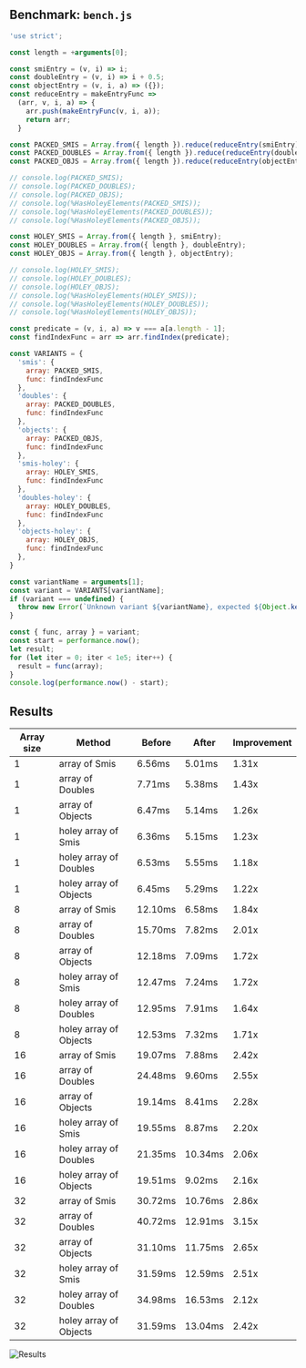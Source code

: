 ## Benchmark: `bench.js`

```js
'use strict';

const length = +arguments[0];

const smiEntry = (v, i) => i;
const doubleEntry = (v, i) => i + 0.5;
const objectEntry = (v, i, a) => ({});
const reduceEntry = makeEntryFunc =>
  (arr, v, i, a) => {
    arr.push(makeEntryFunc(v, i, a));
    return arr;
  }

const PACKED_SMIS = Array.from({ length }).reduce(reduceEntry(smiEntry), []);
const PACKED_DOUBLES = Array.from({ length }).reduce(reduceEntry(doubleEntry), []);
const PACKED_OBJS = Array.from({ length }).reduce(reduceEntry(objectEntry), []);

// console.log(PACKED_SMIS);
// console.log(PACKED_DOUBLES);
// console.log(PACKED_OBJS);
// console.log(%HasHoleyElements(PACKED_SMIS));
// console.log(%HasHoleyElements(PACKED_DOUBLES));
// console.log(%HasHoleyElements(PACKED_OBJS));

const HOLEY_SMIS = Array.from({ length }, smiEntry);
const HOLEY_DOUBLES = Array.from({ length }, doubleEntry);
const HOLEY_OBJS = Array.from({ length }, objectEntry);

// console.log(HOLEY_SMIS);
// console.log(HOLEY_DOUBLES);
// console.log(HOLEY_OBJS);
// console.log(%HasHoleyElements(HOLEY_SMIS));
// console.log(%HasHoleyElements(HOLEY_DOUBLES));
// console.log(%HasHoleyElements(HOLEY_OBJS));

const predicate = (v, i, a) => v === a[a.length - 1];
const findIndexFunc = arr => arr.findIndex(predicate);

const VARIANTS = {
  'smis': {
    array: PACKED_SMIS,
    func: findIndexFunc
  },
  'doubles': {
    array: PACKED_DOUBLES,
    func: findIndexFunc
  },
  'objects': {
    array: PACKED_OBJS,
    func: findIndexFunc
  },
  'smis-holey': {
    array: HOLEY_SMIS,
    func: findIndexFunc
  },
  'doubles-holey': {
    array: HOLEY_DOUBLES,
    func: findIndexFunc
  },
  'objects-holey': {
    array: HOLEY_OBJS,
    func: findIndexFunc
  },
}

const variantName = arguments[1];
const variant = VARIANTS[variantName];
if (variant === undefined) {
  throw new Error(`Unknown variant ${variantName}, expected ${Object.keys(VARIANTS).join(', ')}`);
}

const { func, array } = variant;
const start = performance.now();
let result;
for (let iter = 0; iter < 1e5; iter++) {
  result = func(array);
}
console.log(performance.now() - start);

```

## Results

| Array size |  Method  | Before | After | Improvement |
|------------|----------|--------|-------|-------------|
| 1 | array of Smis | 6.56ms | 5.01ms | 1.31x |
| 1 | array of Doubles | 7.71ms | 5.38ms | 1.43x |
| 1 | array of Objects | 6.47ms | 5.14ms | 1.26x |
| 1 | holey array of Smis | 6.36ms | 5.15ms | 1.23x |
| 1 | holey array of Doubles | 6.53ms | 5.55ms | 1.18x |
| 1 | holey array of Objects | 6.45ms | 5.29ms | 1.22x |
| 8 | array of Smis | 12.10ms | 6.58ms | 1.84x |
| 8 | array of Doubles | 15.70ms | 7.82ms | 2.01x |
| 8 | array of Objects | 12.18ms | 7.09ms | 1.72x |
| 8 | holey array of Smis | 12.47ms | 7.24ms | 1.72x |
| 8 | holey array of Doubles | 12.95ms | 7.91ms | 1.64x |
| 8 | holey array of Objects | 12.53ms | 7.32ms | 1.71x |
| 16 | array of Smis | 19.07ms | 7.88ms | 2.42x |
| 16 | array of Doubles | 24.48ms | 9.60ms | 2.55x |
| 16 | array of Objects | 19.14ms | 8.41ms | 2.28x |
| 16 | holey array of Smis | 19.55ms | 8.87ms | 2.20x |
| 16 | holey array of Doubles | 21.35ms | 10.34ms | 2.06x |
| 16 | holey array of Objects | 19.51ms | 9.02ms | 2.16x |
| 32 | array of Smis | 30.72ms | 10.76ms | 2.86x |
| 32 | array of Doubles | 40.72ms | 12.91ms | 3.15x |
| 32 | array of Objects | 31.10ms | 11.75ms | 2.65x |
| 32 | holey array of Smis | 31.59ms | 12.59ms | 2.51x |
| 32 | holey array of Doubles | 34.98ms | 16.53ms | 2.12x |
| 32 | holey array of Objects | 31.59ms | 13.04ms | 2.42x |


![Results](https://image-charts.com/chart?cht=bhg&amp;chs=700x600&amp;chds=0,40.72&amp;chco=c6d9fd,4d89f9&amp;chbh=a&amp;chxs=0,000000,0,0,_&amp;chxt=y,x&amp;chm=N,000000,0,,10|N,000000,1,,10&amp;chma=10,50&amp;chtt=Time%20in%20ms%20(less%20is%20better)%20%5B*%20est%20startup%20perf%5D&amp;chdl=before|after&amp;chxl=0:|1:|array%20of%20Smis|array%20of%20Doubles|array%20of%20Objects|holey%20array%20of%20Smis|holey%20array%20of%20Doubles|holey%20array%20of%20Objects|array%20of%20Smis|array%20of%20Doubles|array%20of%20Objects|holey%20array%20of%20Smis|holey%20array%20of%20Doubles|holey%20array%20of%20Objects|array%20of%20Smis|array%20of%20Doubles|array%20of%20Objects|holey%20array%20of%20Smis|holey%20array%20of%20Doubles|holey%20array%20of%20Objects|array%20of%20Smis|array%20of%20Doubles|array%20of%20Objects|holey%20array%20of%20Smis|holey%20array%20of%20Doubles|holey%20array%20of%20Objects&amp;chd=t:6.56,7.71,6.47,6.36,6.53,6.45,12.10,15.70,12.18,12.47,12.95,12.53,19.07,24.48,19.14,19.55,21.35,19.51,30.72,40.72,31.10,31.59,34.98,31.59|5.01,5.38,5.14,5.15,5.55,5.29,6.58,7.82,7.09,7.24,7.91,7.32,7.88,9.60,8.41,8.87,10.34,9.02,10.76,12.91,11.75,12.59,16.53,13.04,_ "Results")
